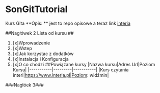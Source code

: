 # SonGitTutorial
Kurs Gita
**Opis: ** jest to repo opisowe
a teraz link [interia](https://www.interia.pl)

##Nagłówek 2 Lista od kursu ##
1. [x]Wprowadzenie  
2. [x]Wstep  
3. [x]Jak korzystac z dodatków  
4. [x]Instalacja i Konfiguracja  
5. [x]O co chodzi
##Powiązane kursy
|Nazwa kursu|Adres Url|Poziom Kursu|
|-----------|---------|-----------|
|Kurs czytania interi|https://www.interia.pl|Poziom: widźmin|

###Nagłóek 3###

